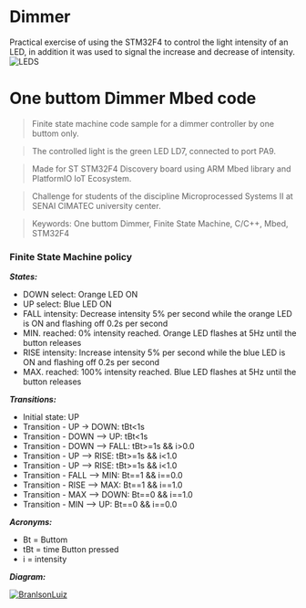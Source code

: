 # Dimmer
 Practical exercise of using the STM32F4 to control the light intensity of an LED, in addition it was used to signal the increase and decrease of intensity.
![LEDS](https://user-images.githubusercontent.com/49031321/55927717-72ec2980-5bec-11e9-9d25-4e7d30aa5c56.jpg)



# One buttom Dimmer Mbed code

> Finite state machine code sample for a dimmer controller by one buttom only.

> The controlled light is the green LED LD7, connected to port PA9.

> Made for ST STM32F4 Discovery board using ARM Mbed library and PlatformIO IoT Ecosystem.

> Challenge for students of the discipline Microprocessed Systems II at SENAI CIMATEC university center.

> Keywords: One buttom Dimmer, Finite State Machine, C/C++, Mbed, STM32F4

### Finite State Machine policy

***States:***
- DOWN select: Orange LED ON
- UP select: Blue LED ON
- FALL intensity: Decrease intensity 5% per second while the orange LED is ON and flashing off 0.2s per second
- MIN. reached: 0% intensity reached. Orange LED flashes at 5Hz until the button releases
- RISE intensity: Increase intensity 5% per second while the blue LED is ON and flashing off 0.2s per second
- MAX. reached: 100% intensity reached. Blue LED flashes at 5Hz until the button releases

***Transitions:***
- Initial state: UP
- Transition - UP -> DOWN: tBt<1s
- Transition - DOWN --> UP: tBt<1s
- Transition - DOWN --> FALL: tBt>=1s && i>0.0
- Transition - UP --> RISE: tBt>=1s && i<1.0
- Transition - UP --> RISE: tBt>=1s && i<1.0 
- Transition - FALL --> MIN: Bt==1 && i==0.0
- Transition - RISE --> MAX: Bt==1 && i==1.0
- Transition - MAX --> DOWN: Bt==0 && i==1.0
- Transition - MIN --> UP: Bt==0 && i==0.0

***Acronyms:***
- Bt = Buttom
- tBt =  time Button pressed
- i = intensity

***Diagram:***

<a href="https://github.com/branilson"><img src="https://github.com/branilson/1BtDimmer/raw/master/img/FSM_1BtD.png" title="Branilson Luiz" alt="BranlsonLuiz"></a>
